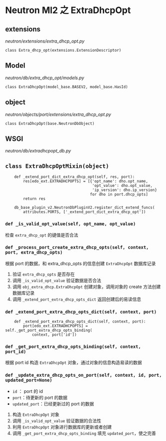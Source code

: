 # Neutron Ml2 之 ExtraDhcpOpt

## extensions

*neutron/extensions/extra_dhcp_opt.py*

`class Extra_dhcp_opt(extensions.ExtensionDescriptor)`

## Model

*neutron/db/extra_dhcp_opt/models.py*

`class ExtraDhcpOpt(model_base.BASEV2, model_base.HasId)`

## object

*neutron/objects/port/extensions/extra_dhcp_opt.py*

`class ExtraDhcpOpt(base.NeutronDbObject)`

## WSGI

*neutron/db/extradhcpopt_db.py*

## `class ExtraDhcpOptMixin(object)`

```
    def _extend_port_dict_extra_dhcp_opt(self, res, port):
        res[edo_ext.EXTRADHCPOPTS] = [{'opt_name': dho.opt_name,
                                       'opt_value': dho.opt_value,
                                       'ip_version': dho.ip_version}
                                      for dho in port.dhcp_opts]
        return res

    db_base_plugin_v2.NeutronDbPluginV2.register_dict_extend_funcs(
        attributes.PORTS, ['_extend_port_dict_extra_dhcp_opt'])
```

### `def _is_valid_opt_value(self, opt_name, opt_value)`

检查 `extra_dhcp_opt` 的键值是否合法

### `def _process_port_create_extra_dhcp_opts(self, context, port, extra_dhcp_opts)`

根据 port 的数据，和 extra_dhcp_opts 的信息创建 `ExtraDhcpOpt` 数据库记录

1. 验证 `extra_dhcp_opts` 是否存在
2. 调用 `_is_valid_opt_value` 验证数据是否合法
3. 调用 `obj_extra_dhcp.ExtraDhcpOpt` 创建对象，调用对象的 create 方法创建数据库记录
4. 调用 `_extend_port_extra_dhcp_opts_dict` 返回创建后的易读信息

### `def _extend_port_extra_dhcp_opts_dict(self, context, port)`

```
    def _extend_port_extra_dhcp_opts_dict(self, context, port):
        port[edo_ext.EXTRADHCPOPTS] = self._get_port_extra_dhcp_opts_binding(
            context, port['id'])
```

### `def _get_port_extra_dhcp_opts_binding(self, context, port_id)`

根据 port id 构造 `ExtraDhcpOpt` 对象，通过对象的信息构造易读的数据

### `def _update_extra_dhcp_opts_on_port(self, context, id, port, updated_port=None)`

* `id` ： port 的 id
* `port`：待更新的 port 的数据
* `updated_port`：已经更新过的 port 的数据

1. 构造 `ExtraDhcpOpt` 对象
2. 调用 `_is_valid_opt_value` 验证数据的合法性
3. 利用 `ExtraDhcpOpt` 对象进行数据库的更新或者创建
4. 调用 `_get_port_extra_dhcp_opts_binding` 填充 `updated_port`，使之完善